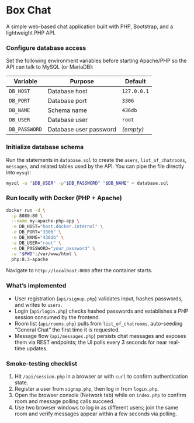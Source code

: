 # Box Chat
A simple web-based chat application built with PHP, Bootstrap, and a lightweight PHP API.

### Configure database access

Set the following environment variables before starting Apache/PHP so the API can talk to MySQL (or MariaDB):

| Variable | Purpose | Default |
| -------- | ------- | ------- |
| `DB_HOST` | Database host | `127.0.0.1` |
| `DB_PORT` | Database port | `3306` |
| `DB_NAME` | Schema name | `436db` |
| `DB_USER` | Database user | `root` |
| `DB_PASSWORD` | Database user password | *(empty)* |

### Initialize database schema

Run the statements in `database.sql` to create the `users`, `list_of_chatrooms`, `messages`, and related tables used by the API. You can pipe the file directly into `mysql`:

```bash
mysql -u "$DB_USER" -p"$DB_PASSWORD" "$DB_NAME" < database.sql
```

### Run locally with Docker (PHP + Apache)

```bash
docker run -d \
  -p 8080:80 \
  --name my-apache-php-app \
  -e DB_HOST="host.docker.internal" \
  -e DB_PORT="3306" \
  -e DB_NAME="436db" \
  -e DB_USER="root" \
  -e DB_PASSWORD="your_password" \
  -v "$PWD":/var/www/html \
  php:8.3-apache
```

Navigate to `http://localhost:8080` after the container starts.

### What’s implemented

- User registration (`api/signup.php`) validates input, hashes passwords, and writes to `users`.
- Login (`api/login.php`) checks hashed passwords and establishes a PHP session consumed by the frontend.
- Room list (`api/rooms.php`) pulls from `list_of_chatrooms`, auto-seeding “General Chat” the first time it is requested.
- Message flow (`api/messages.php`) persists chat messages and exposes them via REST endpoints; the UI polls every 3 seconds for near real-time updates.

### Smoke-testing checklist

1. Hit `/api/session.php` in a browser or with `curl` to confirm authentication state.
2. Register a user from `signup.php`, then log in from `login.php`.
3. Open the browser console (Network tab) while on `index.php` to confirm room and message polling calls succeed.
4. Use two browser windows to log in as different users; join the same room and verify messages appear within a few seconds via polling.
